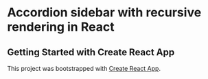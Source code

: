 # Accordion sidebar with recursive rendering in React

## Getting Started with Create React App
This project was bootstrapped with [Create React App](https://github.com/facebook/create-react-app).


